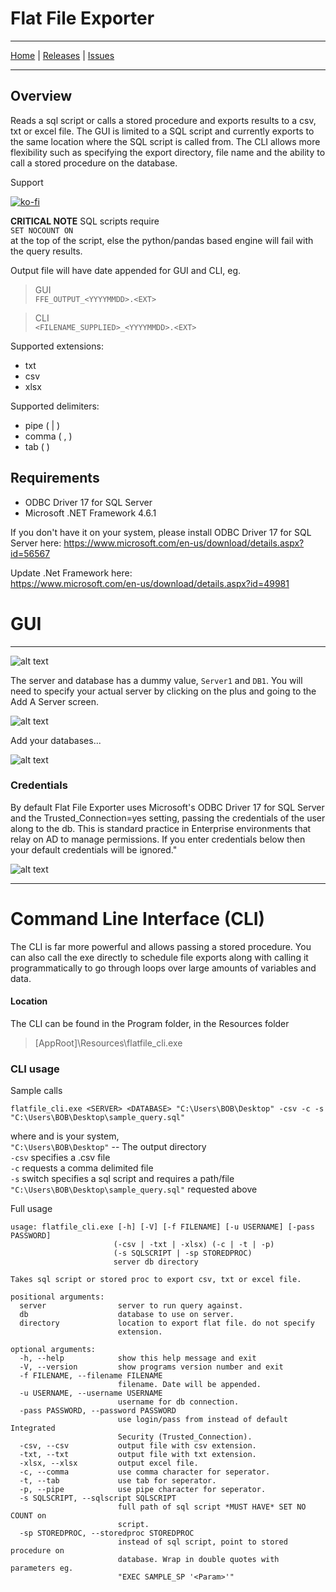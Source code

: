 # Flat File Exporter
---
[Home](README.md) | [Releases](https://github.com/eddyizm/flatfileexporter/releases) | [Issues](https://github.com/eddyizm/flatfileexporter/issues)

---

## Overview 

Reads a sql script or calls a stored procedure and exports results to a csv, txt or excel file. The GUI is limited to a SQL script and currently exports to the same location where the SQL script is called from. The CLI allows more flexibility such as specifying the export directory, file name and the ability to call a stored procedure on the database.

Support  
 
[![ko-fi](https://www.ko-fi.com/img/githubbutton_sm.svg)](https://ko-fi.com/L3L01HI5A)

**CRITICAL NOTE**
SQL scripts require   
`SET NOCOUNT ON`  
at the top of the script, else the python/pandas based engine will fail with the query results. 

Output file will have date appended for GUI and CLI, eg.
> GUI  
`FFE_OUTPUT_<YYYYMMDD>.<EXT>`

> CLI  
`<FILENAME_SUPPLIED>_<YYYYMMDD>.<EXT>` 


Supported extensions: 
* txt
* csv
* xlsx
  
Supported delimiters:  
* pipe ( | )
* comma ( , )
* tab ( )

## Requirements 

* ODBC Driver 17 for SQL Server
* Microsoft .NET Framework 4.6.1 

If you don't have it on your system, please install ODBC Driver 17 for SQL Server here:
https://www.microsoft.com/en-us/download/details.aspx?id=56567  

Update .Net Framework here:  
https://www.microsoft.com/en-us/download/details.aspx?id=49981


# GUI 
---
![alt text](Docs/assets/ffe_01.png "Flat File Exporter") 

The server and database has a dummy value, `Server1` and `DB1`. 
You will need to specify your actual server by clicking on the plus and going to the Add A Server screen. 

![alt text](Docs/assets/ffe_02.png "Add A Server") 

Add your databases...

![alt text](Docs/assets/ffe_03.png "Add A Database") 

### Credentials

By default Flat File Exporter uses Microsoft's ODBC Driver 17 for SQL Server and the Trusted_Connection=yes setting, passing the credentials of the user along to the db. This is standard practice in Enterprise environments that relay on AD to manage permissions. If you enter credentials below then your default credentials will be ignored."

![alt text](Docs/assets/ffe_04.png "Credentials") 

---
# Command Line Interface (CLI)  

The CLI is far more powerful and allows passing a stored procedure. You can also call the exe directly to schedule file exports along with calling it programmatically to go through loops over large amounts of variables and data.

#### Location
The CLI can be found in the Program folder, in the Resources folder

> [AppRoot]\Resources\flatfile_cli.exe

### CLI usage

Sample calls

`flatfile_cli.exe <SERVER> <DATABASE> "C:\Users\BOB\Desktop" -csv -c -s "C:\Users\BOB\Desktop\sample_query.sql"`

 where <SERVER> and <DATABASE> is your system,   
`"C:\Users\BOB\Desktop"` -- The output directory  
`-csv` specifies a .csv file  
`-c` requests a comma delimited file  
`-s` switch specifies a sql script and requires a path/file  
`"C:\Users\BOB\Desktop\sample_query.sql"` requested above


Full usage

```
usage: flatfile_cli.exe [-h] [-V] [-f FILENAME] [-u USERNAME] [-pass PASSWORD]
                       (-csv | -txt | -xlsx) (-c | -t | -p)
                       (-s SQLSCRIPT | -sp STOREDPROC)
                       server db directory

Takes sql script or stored proc to export csv, txt or excel file.

positional arguments:
  server                server to run query against.
  db                    database to use on server.
  directory             location to export flat file. do not specify
                        extension.

optional arguments:
  -h, --help            show this help message and exit
  -V, --version         show programs version number and exit
  -f FILENAME, --filename FILENAME
                        filename. Date will be appended.
  -u USERNAME, --username USERNAME
                        username for db connection.
  -pass PASSWORD, --password PASSWORD
                        use login/pass from instead of default Integrated
                        Security (Trusted_Connection).
  -csv, --csv           output file with csv extension.
  -txt, --txt           output file with txt extension.
  -xlsx, --xlsx         output excel file.
  -c, --comma           use comma character for seperator.
  -t, --tab             use tab for seperator.
  -p, --pipe            use pipe character for seperator.
  -s SQLSCRIPT, --sqlscript SQLSCRIPT
                        full path of sql script *MUST HAVE* SET NO COUNT on
                        script.
  -sp STOREDPROC, --storedproc STOREDPROC
                        instead of sql script, point to stored procedure on
                        database. Wrap in double quotes with parameters eg.
                        "EXEC SAMPLE_SP '<Param>'"
```                        

